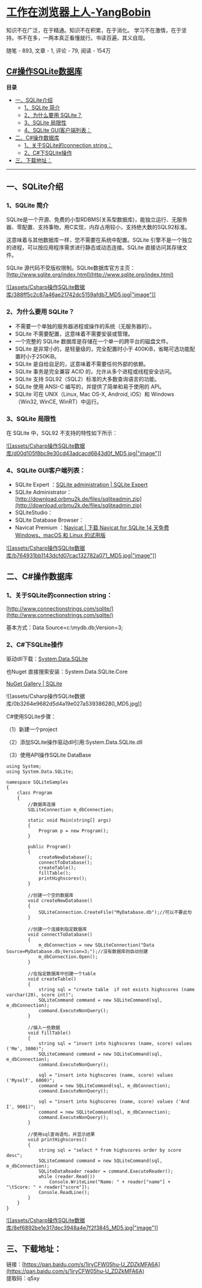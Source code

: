 # [工作在浏览器上人-YangBobin](https://www.cnblogs.com/springsnow)

知识不在广泛，在于精通。知识不在积累，在于消化。 学习不在激情，在于坚持。书不在多，一两本真正看懂就行。书读百遍，其义自现。

随笔 - 893, 文章 - 1, 评论 - 79, 阅读 - 154万

## [C#操作SQLite数据库](https://www.cnblogs.com/springsnow/p/13072915.html)

**目录**

- [一、SQLite介绍](https://www.cnblogs.com/springsnow/p/13072915.html#_label0)
    - [1、SQLite 简介](https://www.cnblogs.com/springsnow/p/13072915.html#_label0_0)
    - [2、为什么要用 SQLite？](https://www.cnblogs.com/springsnow/p/13072915.html#_label0_1)
    - [3、SQLite 局限性](https://www.cnblogs.com/springsnow/p/13072915.html#_label0_2)
    - [4、SQLite GUI客户端列表：](https://www.cnblogs.com/springsnow/p/13072915.html#_label0_3)
- [二、C#操作数据库](https://www.cnblogs.com/springsnow/p/13072915.html#_label1)
    - [1、关于SQLite的connection string：](https://www.cnblogs.com/springsnow/p/13072915.html#_label1_0)
    - [2、C#下SQLite操作](https://www.cnblogs.com/springsnow/p/13072915.html#_label1_1)
- [三、下载地址：](https://www.cnblogs.com/springsnow/p/13072915.html#_label2)

---

## 一、SQLite介绍

### 1、SQLite 简介

SQLite是一个开源、免费的小型RDBMS(关系型数据库)，能独立运行、无服务器、零配置、支持事物，用C实现，内存占用较小，支持绝大数的SQL92标准。

这意味着与其他数据库一样，您不需要在系统中配置。SQLite 引擎不是一个独立的进程，可以按应用程序需求进行静态或动态连接。SQLite 直接访问其存储文件。

SQLite 源代码不受版权限制。SQLite数据库官方主页：[http://www.sqlite.org/index.html](http://www.sqlite.org/index.html)

[![[assets/Csharp操作SQLite数据库/388ff5c2c87a46ae21742dc5159afdb7_MD5.jpg|"image"]]](https://img2020.cnblogs.com/blog/24244/202006/24244-20200610112534316-912147425.png)

### 2、为什么要用 SQLite？

- 不需要一个单独的服务器进程或操作的系统（无服务器的）。
- SQLite 不需要配置，这意味着不需要安装或管理。
- 一个完整的 SQLite 数据库是存储在一个单一的跨平台的磁盘文件。
- SQLite 是非常小的，是轻量级的，完全配置时小于 400KiB，省略可选功能配置时小于250KiB。
- SQLite 是自给自足的，这意味着不需要任何外部的依赖。
- SQLite 事务是完全兼容 ACID 的，允许从多个进程或线程安全访问。
- SQLite 支持 SQL92（SQL2）标准的大多数查询语言的功能。
- SQLite 使用 ANSI-C 编写的，并提供了简单和易于使用的 API。
- SQLite 可在 UNIX（Linux, Mac OS-X, Android, iOS）和 Windows（Win32, WinCE, WinRT）中运行。

### 3、SQLite 局限性

在 SQLite 中，SQL92 不支持的特性如下所示：

[![[assets/Csharp操作SQLite数据库/d00d105f8bc9e30cd43adcacd6843d0f_MD5.jpg|"image"]]](https://img2020.cnblogs.com/blog/24244/202006/24244-20200610112535928-883478624.png)

### 4、SQLite GUI客户端列表：

- SQLite Expert ：[SQLite administration | SQLite Expert](http://www.sqliteexpert.com/download.html)
- SQLite Administrator：[http://download.orbmu2k.de/files/sqliteadmin.zip](http://download.orbmu2k.de/files/sqliteadmin.zip)
- SQLiteStudio：
- SQLite Database Browser：
- Navicat Premium ：[Navicat | 下载 Navicat for SQLite 14 天免费 Windows、macOS 和 Linux 的试用版](https://www.navicat.com.cn/download/navicat-for-sqlite)

[![[assets/Csharp操作SQLite数据库/b764931bb1143dcfd07cac132782a071_MD5.jpg|"image"]]](https://img2020.cnblogs.com/blog/24244/202011/24244-20201130161403038-621379271.png)

## 二、C#操作数据库

### 1、关于SQLite的connection string：

[http://www.connectionstrings.com/sqlite/](http://www.connectionstrings.com/sqlite/)

基本方式：Data Source=c:\mydb.db;Version=3;

### 2、C#下SQLite操作

驱动dll下载：[System.Data.SQLite](http://system.data.sqlite.org/index.html/doc/trunk/www/downloads.wiki)

也Nuget 直接搜索安装：System.Data.SQLite.Core

[NuGet Gallery | SQLite](https://www.nuget.org/profiles/SQLite)

![[assets/Csharp操作SQLite数据库/0b3264e9682d5d4a19e027a539386280_MD5.jpg]]

C#使用SQLite步骤：

（1）新建一个project

（2）添加SQLite操作驱动dll引用:System.Data.SQLite.dll

（3）使用API操作SQLite DataBase

```
using System;
using System.Data.SQLite;

namespace SQLiteSamples
{
    class Program
    {
        //数据库连接
        SQLiteConnection m_dbConnection;

        static void Main(string[] args)
        {
            Program p = new Program();
        }

        public Program()
        {
            createNewDatabase();
            connectToDatabase();
            createTable();
            fillTable();
            printHighscores();
        }

        //创建一个空的数据库
        void createNewDatabase()
        {
            SQLiteConnection.CreateFile("MyDatabase.db");//可以不要此句
        }

        //创建一个连接到指定数据库
        void connectToDatabase()
        {
            m_dbConnection = new SQLiteConnection("Data Source=MyDatabase.db;Version=3;");//没有数据库则自动创建
            m_dbConnection.Open();
        }

        //在指定数据库中创建一个table
        void createTable()
        {
            string sql = "create table  if not exists highscores (name varchar(20), score int)";
            SQLiteCommand command = new SQLiteCommand(sql, m_dbConnection);
            command.ExecuteNonQuery();
        }

        //插入一些数据
        void fillTable()
        {
            string sql = "insert into highscores (name, score) values ('Me', 3000)";
            SQLiteCommand command = new SQLiteCommand(sql, m_dbConnection);
            command.ExecuteNonQuery();

            sql = "insert into highscores (name, score) values ('Myself', 6000)";
            command = new SQLiteCommand(sql, m_dbConnection);
            command.ExecuteNonQuery();

            sql = "insert into highscores (name, score) values ('And I', 9001)";
            command = new SQLiteCommand(sql, m_dbConnection);
            command.ExecuteNonQuery();
        }

        //使用sql查询语句，并显示结果
        void printHighscores()
        {
            string sql = "select * from highscores order by score desc";
            SQLiteCommand command = new SQLiteCommand(sql, m_dbConnection);
            SQLiteDataReader reader = command.ExecuteReader();
            while (reader.Read())
                Console.WriteLine("Name: " + reader["name"] + "\tScore: " + reader["score"]);
            Console.ReadLine();
        }
    }
}
```
[![[assets/Csharp操作SQLite数据库/8ef6892be1e317dec3948a4e7f2f3845_MD5.jpg|"image"]]](https://img2020.cnblogs.com/blog/24244/202011/24244-20201130161404492-1370159528.png)

## 三、下载地址：

链接：[https://pan.baidu.com/s/1iryCFW05hu-U_ZDZkMFA6A](https://pan.baidu.com/s/1iryCFW05hu-U_ZDZkMFA6A)  
提取码：q5xy
